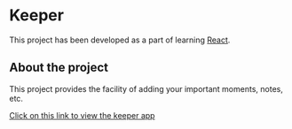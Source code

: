 # Keeper
This project has been developed as a part of learning [React](https://reactjs.org/).
## About the project
This project provides the facility of adding your important moments, notes, etc.

[Click on this link to view the keeper app](https://keeper-on-demand.netlify.app/)
